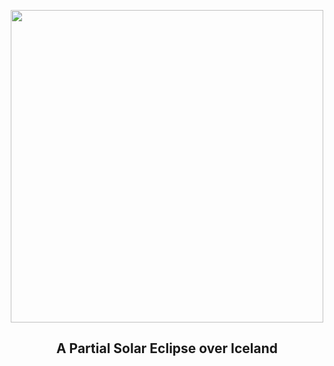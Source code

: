
<p align="center"><img src="https://apod.nasa.gov/apod/image/2504/PartialSolar_Gorecka_960.jpg" width="500" height="500"></p>
<h2 align="center"> A Partial Solar Eclipse over Iceland </h2>
